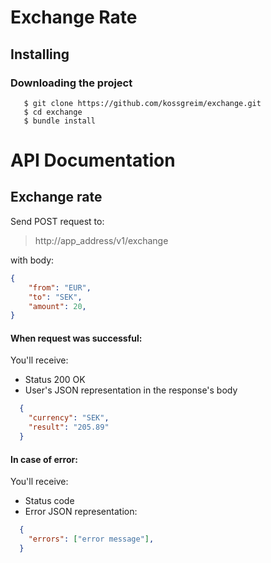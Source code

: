 # Exchange Rate

## Installing

### Downloading the project

```
   $ git clone https://github.com/kossgreim/exchange.git
   $ cd exchange
   $ bundle install
```

# API Documentation

## Exchange rate

Send POST request to:

>http://app_address/v1/exchange

with body:

```json
{
	"from": "EUR",
	"to": "SEK",
	"amount": 20, 
}
```

#### When request was successful:

You'll receive:
- Status 200 OK
- User's JSON representation in the response's body

```json
  {
    "currency": "SEK",
    "result": "205.89"
  }
```

#### In case of error:

You'll receive:
- Status code
- Error JSON representation:

```json
  {
    "errors": ["error message"],
  }
```